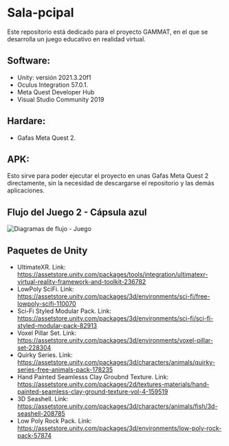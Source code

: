 # Sala-pcipal 
 Este repositorio está dedicado para el proyecto GAMMAT, en el que se desarrolla un juego educativo en realidad virtual.

## Software:
- Unity: versión 2021.3.20f1
- Oculus Integration 57.0.1.
- Meta Quest Developer Hub 
- Visual Studio Community 2019

## Hardare:
- Gafas Meta Quest 2.

## APK:
Esto sirve para poder ejecutar el proyecto en unas Gafas Meta Quest 2 directamente, sin la necesidad de descargarse el repositorio y las demás aplicaciones.

## Flujo del Juego 2 - Cápsula azul
  ![Diagramas de flujo - Juego](https://github.com/user-attachments/assets/30202e18-a0bc-4a2a-94bf-be8df8b418eb)

## Paquetes de Unity
- UltimateXR. Link: https://assetstore.unity.com/packages/tools/integration/ultimatexr-virtual-reality-framework-and-toolkit-236782
- LowPoly SciFi. Link: https://assetstore.unity.com/packages/3d/environments/sci-fi/free-lowpoly-scifi-110070
- Sci-Fi Styled Modular Pack. Link: https://assetstore.unity.com/packages/3d/environments/sci-fi/sci-fi-styled-modular-pack-82913
- Voxel Pillar Set. Link: https://assetstore.unity.com/packages/3d/environments/voxel-pillar-set-228304
- Quirky Series. Link: https://assetstore.unity.com/packages/3d/characters/animals/quirky-series-free-animals-pack-178235
- Hand Painted Seamlesss Clay Groubnd Texture. Link: https://assetstore.unity.com/packages/2d/textures-materials/hand-painted-seamless-clay-ground-texture-vol-4-159519
- 3D Seashell. Link: https://assetstore.unity.com/packages/3d/characters/animals/fish/3d-seashell-208785
- Low Poly Rock Pack. Link: https://assetstore.unity.com/packages/3d/environments/low-poly-rock-pack-57874
